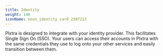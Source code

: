 ```yaml
---
title: Identity
weight: 140
iconName: noun_identity card_2397213
---
```


Plxtra is designed to integrate with your identity provider.  This facilitates Single Sign On (SSO).  Your users can access their accounts in Plxtra with the same credentials they use to log onto your other services and easily transition between them.
